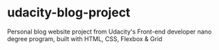 # udacity-blog-project
Personal blog website project from Udacity's Front-end developer nano degree program, built with HTML, CSS, Flexbox &amp; Grid
